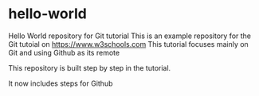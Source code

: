 # hello-world
Hello World repository for Git tutorial
This is an example repository for the Git tutoial on https://www.w3schools.com
This tutorial focuses mainly on Git and using Github as its remote 

This repository is built step by step in the tutorial.

It now includes steps for Github
